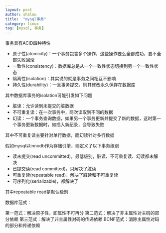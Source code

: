 ```yaml
---
layout: post 
author: shalou
title:  "mysql事务" 
category: linux
tag: [mysql, 事务]
---
```


事务具有ACID四种特性

* 原子性(atomicity)：一个事务包含多个操作，这些操作要么全都成功，要不全部失败回滚
* 一致性(consistency)：数据库总是从一个一致性状态切换到另一个一致性状态
* 隔离性(isolation)：其实说的就是事务之间相互不影响
* 持久性(durability)：一旦事务提交，则其修改永久保存在数据库

<!-- more -->

其中数据库事务的isolation可能引发如下问题

* 脏读：允许读到未提交的脏数据
* 不可重复读：在一次事务中，两次读取到不同的数据
* 幻读：一个事务查询数据，如果另一个事务更新并提交了新的数据，这时第一个事务更新数据时，如插入新纪录，会导致失败

其中不可重复读主要针对单行数据，而幻读针对多行数据

假如mysql以innodb作为存储引擎，则定义了以下事务级别

* 读未提交(read uncommitted)，最低级别，脏读、不可重复读、幻读都未解决
* 已提交读(read committed)，只解决了脏读
* 可重复读(repeatable read)，解决了脏读和不可重复读
* 可序列化(serializable)，都解决了

其中repeatable read是默认级别 

数据库范式：

第一范式：解决原子性，即属性不可再分
第二范式：解决了非主属性对主码的部分依赖
第三范式：解决了非主属性对码的传递依赖
BCNF范式：消除主属性对码的部分和传递依赖
